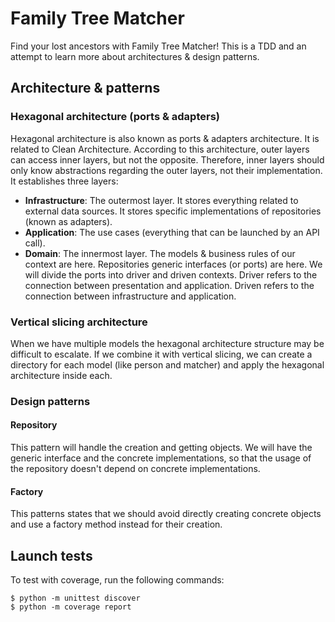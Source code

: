 # Family Tree Matcher
Find your lost ancestors with Family Tree Matcher!
This is a TDD and an attempt to learn more about architectures & design patterns.

## Architecture & patterns
### Hexagonal architecture (ports & adapters)
Hexagonal architecture is also known as ports & adapters architecture. 
It is related to Clean Architecture.
According to this architecture, outer layers can access inner layers, but not the opposite. 
Therefore, inner layers should only know abstractions regarding the outer layers, not their implementation.
It establishes three layers:
- **Infrastructure**: The outermost layer. 
It stores everything related to external data sources. 
It stores specific implementations of repositories (known as adapters).
- **Application**: The use cases (everything that can be launched by an API call).
- **Domain**: The innermost layer. The models & business rules of our context are here. 
Repositories generic interfaces (or ports) are here. 
We will divide the ports into driver and driven contexts. 
Driver refers to the connection between presentation and application.
Driven refers to the connection between infrastructure and application.

### Vertical slicing architecture
When we have multiple models the hexagonal architecture structure may be difficult to escalate. 
If we combine it with vertical slicing, we can create a directory for each model (like person and matcher) and apply the hexagonal architecture inside each.

### Design patterns
#### Repository
This pattern will handle the creation and getting objects. 
We will have the generic interface and the concrete implementations, so that the usage of the repository doesn't depend on concrete implementations.

#### Factory
This patterns states that we should avoid directly creating concrete objects and use a factory method instead for their creation.


## Launch tests
To test with coverage, run the following commands:

    $ python -m unittest discover
    $ python -m coverage report